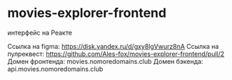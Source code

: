 # movies-explorer-frontend

интерфейс на Реакте

Ссылка на figma: https://disk.yandex.ru/d/gxy8lgVwurz8nA
Ссылка на пулреквест: https://github.com/Ales-fox/movies-explorer-frontend/pull/2
Домен фронтенда: movies.nomoredomains.club
Домен бэкенда: api.movies.nomoredomains.club
